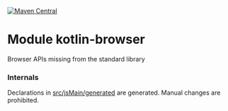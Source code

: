 [![Maven Central](https://img.shields.io/maven-central/v/org.jetbrains.kotlin-wrappers/kotlin-browser)](https://search.maven.org/artifact/org.jetbrains.kotlin-wrappers/kotlin-browser)

# Module kotlin-browser

Browser APIs missing from the standard library

### Internals

Declarations in [src/jsMain/generated](./src/jsMain/generated) are generated.
Manual changes are prohibited.
